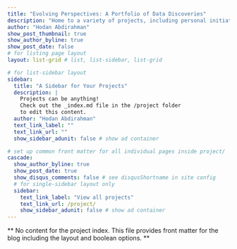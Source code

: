 ```yaml
---
title: "Evolving Perspectives: A Portfolio of Data Discoveries"
description: "Home to a variety of projects, including personal initiatives as well as those completed for courses. The majority, if not all, are developed using R."
author: "Hodan Abdirahman"
show_post_thumbnail: true
show_author_byline: true
show_post_date: false
# for listing page layout
layout: list-grid # list, list-sidebar, list-grid

# for list-sidebar layout
sidebar: 
  title: "A Sidebar for Your Projects"
  description: |
    Projects can be anything!
    Check out the _index.md file in the /project folder 
    to edit this content.
  author: "Hodan Abdirahman"
  text_link_label: ""
  text_link_url: ""
  show_sidebar_adunit: false # show ad container

# set up common front matter for all individual pages inside project/
cascade:    
  show_author_byline: true
  show_post_date: true
  show_disqus_comments: false # see disqusShortname in site config
  # for single-sidebar layout only
  sidebar:
    text_link_label: "View all projects"
    text_link_url: /project/
    show_sidebar_adunit: false # show ad container
---
```


** No content for the project index. This file provides front matter for the blog including the layout and boolean options. **
